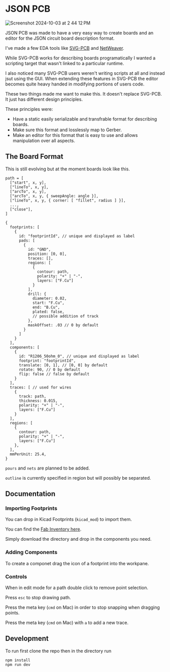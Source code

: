 # JSON PCB

![Screenshot 2024-10-03 at 2 44 12 PM](https://github.com/user-attachments/assets/e8281deb-e20b-4d66-ac85-571a90c7eb95)

JSON PCB was made to have a very easy way to create boards and an editor for the JSON circuit board description format.

I've made a few EDA tools like [SVG-PCB](https://github.com/leomcelroy/svg-pcb) and [NetWeaver](https://github.com/leomcelroy/net-weaver).

While SVG-PCB works for describing boards programatically I wanted a scripting target that wasn't linked to a particular runtime.

I also noticed many SVG-PCB users weren't writing scripts at all and instead jsut using the GUI. When extending these features in SVG-PCB the editor becomes
quite heavy handed in modifying portions of users code.

These two things made me want to make this. It doesn't replace SVG-PCB. It just has different design principles.

These principles were:

- Have a static easily serializable and transfrable format for describing boards.
- Make sure this format and losslessly map to Gerber.
- Make an editor for this format that is easy to use and allows manipulation over all aspects.

## The Board Format

This is still evolving but at the moment boards look like this.

```
path = [
  ["start", x, y],
  ["lineTo", x, y],
  ["arcTo", x, y],
  ["arcTo", x, y, { sweepAngle: angle }],
  ["lineTo", x, y, { corner: [ "fillet", radius ] }],
  ...,
  ["close"],
]

{
  footprints: [
    {
      id: "footprintId", // unique and displayed as label
      pads: [
        {
          id: "GND",
          position: [0, 0],
          traces: [],
          regions: [
            {
              contour: path,
              polarity: "+" | "-",
              layers: ["F.Cu"]
            }
          ],
          drill: {
            diameter: 0.02,
            start: "F.Cu",
            end: "B.Cu",
            plated: false,
            // possible addition of track
          },
          maskOffset: .03 // 0 by default
        }
      ]
    }
  ],
  components: [
    {
      id: "R1206_50ohm_0", // unique and displayed as label
      footprint: "footprintId",
      translate: [0, 1], // [0, 0] by default
      rotate: 90, // 0 by default
      flip: false // false by default
    }
  ],
  traces: [ // used for wires
    {
      track: path,
      thickness: 0.015,
      polarity: "+" | "-",
      layers: ["F.Cu"]
    }
  ],
  regions: [
    {
      contour: path,
      polarity: "+" | "-",
      layers: ["F.Cu"]
    },
  ],
  mmPerUnit: 25.4,
}
```

`pours` and `nets` are planned to be added.

`outline` is currently specified in region but will possibly be separated.

## Documentation

### Importing Footprints

You can drop in Kicad Footprints (`kicad_mod`) to import them.

You can find the [Fab Inventory here](https://gitlab.fabcloud.org/pub/libraries/electronics/kicad/-/tree/master/fab.pretty?ref_type=heads).

Simply download the directory and drop in the components you need.

### Adding Components

To create a componet drag the icon of a footprint into the workpane.

### Controls

When in edit mode for a path double click to remove point selection.

Press `esc` to stop drawing path.

Press the meta key (`cmd` on Mac) in order to stop snapping when dragging points.

Press the meta key (`cmd` on Mac) with `a` to add a new trace.

## Development

To run first clone the repo then in the directory run

```
npm install
npm run dev
```
